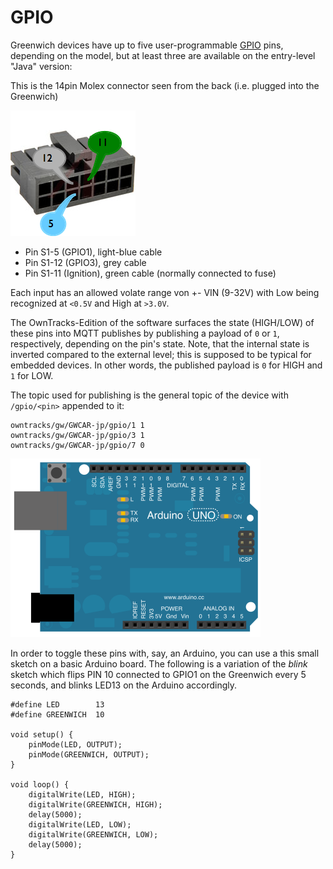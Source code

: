 # GPIO

Greenwich devices have up to five user-programmable [GPIO](http://en.wikipedia.org/wiki/General-purpose_input/output) pins, depending on the model, but at least three are available on the entry-level "Java" version:

This is the 14pin Molex connector seen from the back (i.e. plugged into the Greenwich)

![Molex connector](assets/molex.png)

* Pin S1-5 (GPIO1), light-blue cable
* Pin S1-12 (GPIO3), grey cable
* Pin S1-11 (Ignition), green cable (normally connected to fuse)

Each input has an allowed volate range von +- VIN (9-32V) with Low being recognized at `<0.5V` and High at `>3.0V`.

The OwnTracks-Edition of the software surfaces the state (HIGH/LOW) of these pins into MQTT publishes by publishing a payload of `0` or `1`, respectively, depending on the pin's state. Note, that the internal state is inverted compared to the external level; this is supposed to be typical for embedded devices. In other words, the published payload is `0` for HIGH and `1` for LOW.

The topic used for publishing is the general topic of the device with `/gpio/<pin>` appended to it:

```
owntracks/gw/GWCAR-jp/gpio/1 1
owntracks/gw/GWCAR-jp/gpio/3 1
owntracks/gw/GWCAR-jp/gpio/7 0
```

![Arduino](assets/arduino.png)

In order to toggle these pins with, say, an Arduino, you can use a this small sketch on a basic Arduino board. The following is a variation of the _blink_ sketch which flips PIN 10 connected to GPIO1 on the Greenwich every 5 seconds, and blinks LED13 on the Arduino accordingly.

```
#define LED        13
#define GREENWICH  10

void setup() {
    pinMode(LED, OUTPUT);
    pinMode(GREENWICH, OUTPUT);
}

void loop() {
    digitalWrite(LED, HIGH);
    digitalWrite(GREENWICH, HIGH);
    delay(5000);
    digitalWrite(LED, LOW);
    digitalWrite(GREENWICH, LOW);
    delay(5000);
}
```
